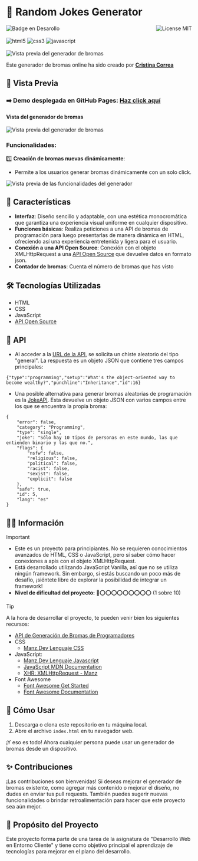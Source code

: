 # 🥳 Random Jokes Generator
![Badge en Desarollo](https://img.shields.io/badge/STATUS-FINALIZADO-violet)
<img align="right" alt="License MIT" src="https://img.shields.io/badge/LICENSE-MIT-green" /> <br/><br/>
<img alt="html5" src="https://img.shields.io/badge/-HTML5-E34F26?style=flat-square&logo=html5&logoColor=white" />
<img alt="css3" src="https://img.shields.io/badge/-CSS3-1572B6?style=flat-square&logo=css3&logoColor=white" />
<img alt="javascript" src="https://img.shields.io/badge/-JavaScript-F7DF1E?style=flat-square&logo=javascript&logoColor=black" />
<br/><br/>
![Vista previa del generador de bromas](https://github.com/CrisCorreaS/random-jokes-generator/blob/main/img/visualizaci%C3%B3n/generador-vista.png)

Este generador de bromas online ha sido creado por **[Cristina Correa](https://www.linkedin.com/in/cristina-correa-segade/)**

## 👀 Vista Previa

### ➡️ **Demo desplegada en GitHub Pages:** **[Haz click aquí](https://criscorreas.github.io/random-jokes-generator/)**

#### Vista del generador de bromas
![Vista previa del generador de bromas](https://github.com/CrisCorreaS/random-jokes-generator/blob/main/img/visualizaci%C3%B3n/generador-vista.png)

### Funcionalidades:
 1️⃣ **Creación de bromas nuevas dinámicamente**:
  - Permite a los usuarios generar bromas dinámicamente con un solo click.   

![Vista previa de las funcionalidades del generador](https://github.com/CrisCorreaS/random-jokes-generator/blob/main/video/feature1.gif)

## 🌱 Características

- **Interfaz**: Diseño sencillo y adaptable, con una estética monocromática que garantiza una experiencia visual uniforme en cualquier dispositivo.
- **Funciones básicas**: Realiza peticiones a una API de bromas de programación para luego presentarlas de manera dinámica en HTML, ofreciendo así una experiencia entretenida y ligera para el usuario.
- **Conexión a una API Open Source**: Conexión con el objeto XMLHttpRequest a una [API Open Source](https://official-joke-api.appspot.com/) que devuelve datos en formato json.
- **Contador de bromas**: Cuenta el número de bromas que has visto
 
## 🛠️ Tecnologías Utilizadas

- HTML
- CSS
- JavaScript
- [API Open Source](https://official-joke-api.appspot.com/jokes/random)

## 🤖 API
- Al acceder a la [URL de la API](https://official-joke-api.appspot.com/jokes/random), se solicita un chiste aleatorio del tipo "general". La respuesta es un objeto JSON que contiene tres campos principales:
 ```
 {"type":"programming","setup":"What's the object-oriented way to become wealthy?","punchline":"Inheritance","id":16}
 ```
- Una posible alternativa para generar bromas aleatorias de programación es la [JokeAPI](https://v2.jokeapi.dev/joke/Programming?lang=es). Esta devuelve un objeto JSON con varios campos entre los que se encuentra la propia broma:
```
{
    "error": false,
    "category": "Programming",
    "type": "single",
    "joke": "Sólo hay 10 tipos de personas en este mundo, las que entienden binario y las que no.",
    "flags": {
        "nsfw": false,
        "religious": false,
        "political": false,
        "racist": false,
        "sexist": false,
        "explicit": false
    },
    "safe": true,
    "id": 5,
    "lang": "es"
}
```


## 🔎💡 Información
> [!IMPORTANT]
> - Este es un proyecto para principiantes. No se requieren conocimientos avanzados de HTML, CSS o JavaScript, pero sí saber cómo hacer conexiones a apis con el objeto XMLHttpRequest.
> - Está desarrollado utilizando JavaScript Vanilla, así que no se utiliza ningún framework. Sin embargo, si estás buscando un poco más de desafío, ¡siéntete libre de explorar la posibilidad de integrar un framework!
> - **Nivel de dificultad del proyecto:** 🔴⭕⭕⭕⭕⭕⭕⭕⭕⭕ (1 sobre 10)

> [!TIP]
> A la hora de desarrollar el proyecto, te pueden venir bien los siguientes recursos:
> - [API de Generación de Bromas de Programadores](https://official-joke-api.appspot.com/jokes/random)
> - CSS
>    - [Manz.Dev Lenguaje CSS](https://lenguajecss.com/css/)
> - JavaScript:
>    - [Manz.Dev Lenguaje Javascript](https://lenguajejs.com/javascript/)
>    - [JavaScript MDN Documentation](https://developer.mozilla.org/en-US/docs/Web/JavaScript)
>    - [XHR: XMLHttpRequest - Manz](https://lenguajejs.com/javascript/peticiones-http/xhr/)
> - Font Awesome
>    - [Font Awesome Get Started](https://fontawesome.com/docs/web/setup/get-started)
>    - [Font Awesome Documentation](https://fontawesome.com/v5/docs/web/reference-icons/)

## 📓 Cómo Usar

1. Descarga o clona este repositorio en tu máquina local.
2. Abre el archivo `index.html` en tu navegador web.

¡Y eso es todo! Ahora cualquier persona puede usar un generador de bromas desde un dispositivo.

## ✨ Contribuciones

¡Las contribuciones son bienvenidas! Si deseas mejorar el generador de bromas existente, como agregar más contenido o mejorar el diseño, no dudes en enviar tus pull requests. También puedes sugerir nuevas funcionalidades o brindar retroalimentación para hacer que este proyecto sea aún mejor.

## 🎯 Propósito del Proyecto

Este proyecto forma parte de una tarea de la asignatura de "Desarrollo Web en Entorno Cliente" y tiene como objetivo principal el aprendizaje de tecnologías para mejorar en el plano del desarrollo.
